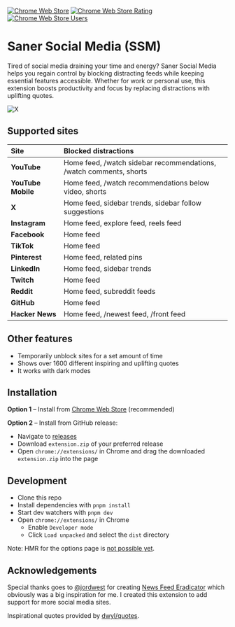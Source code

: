 <p>
  <a href="https://chromewebstore.google.com/detail/saner-social-media-feed-b/opnoobcmpioggidgaejfkbopdphbfkkk"><img src="https://img.shields.io/chrome-web-store/v/opnoobcmpioggidgaejfkbopdphbfkkk?style=for-the-badge&logo=google-chrome&logoColor=white" alt="Chrome Web Store"></a>
  <a href="https://chromewebstore.google.com/detail/saner-social-media-feed-b/opnoobcmpioggidgaejfkbopdphbfkkk"><img src="https://img.shields.io/chrome-web-store/rating/opnoobcmpioggidgaejfkbopdphbfkkk?style=for-the-badge&logo=google-chrome&logoColor=white" alt="Chrome Web Store Rating"></a>
  <a href="https://chromewebstore.google.com/detail/saner-social-media-feed-b/opnoobcmpioggidgaejfkbopdphbfkkk"><img src="https://img.shields.io/chrome-web-store/users/opnoobcmpioggidgaejfkbopdphbfkkk?style=for-the-badge&logo=google-chrome&logoColor=white" alt="Chrome Web Store Users"></a>
</p>

# Saner Social Media (SSM)

Tired of social media draining your time and energy? Saner Social Media helps you regain control by blocking distracting feeds while keeping essential features accessible. Whether for work or personal use, this extension boosts productivity and focus by replacing distractions with uplifting quotes.

![X](./.github/x.png)

## Supported sites

| Site               | Blocked distractions                                               |
| :----------------- | :----------------------------------------------------------------- |
| **YouTube**        | Home feed, /watch sidebar recommendations, /watch comments, shorts |
| **YouTube Mobile** | Home feed, /watch recommendations below video, shorts              |
| **X**              | Home feed, sidebar trends, sidebar follow suggestions              |
| **Instagram**      | Home feed, explore feed, reels feed                                |
| **Facebook**       | Home feed                                                          |
| **TikTok**         | Home feed                                                          |
| **Pinterest**      | Home feed, related pins                                            |
| **LinkedIn**       | Home feed, sidebar trends                                          |
| **Twitch**         | Home feed                                                          |
| **Reddit**         | Home feed, subreddit feeds                                         |
| **GitHub**         | Home feed                                                          |
| **Hacker News**    | Home feed, /newest feed, /front feed                               |

## Other features

- Temporarily unblock sites for a set amount of time
- Shows over 1600 different inspiring and uplifting quotes
- It works with dark modes

## Installation

**Option 1** – Install from [Chrome Web Store](https://chromewebstore.google.com/detail/saner-social-media-feed-b/opnoobcmpioggidgaejfkbopdphbfkkk) (recommended)

**Option 2** – Install from GitHub release:

- Navigate to [releases](https://github.com/tobiasdalhof/sanersocialmedia/releases)
- Download `extension.zip` of your preferred release
- Open `chrome://extensions/` in Chrome and drag the downloaded `extension.zip` into the page

## Development

- Clone this repo
- Install dependencies with `pnpm install`
- Start dev watchers with `pnpm dev`
- Open `chrome://extensions/` in Chrome
  - Enable `Developer mode`
  - Click `Load unpacked` and select the `dist` directory

Note: HMR for the options page is [not possible yet](https://github.com/antfu/vitesse-webext/issues/59#issuecomment-1011008367).

## Acknowledgements

Special thanks goes to [@jordwest](https://github.com/jordwest) for creating [News Feed Eradicator](https://github.com/jordwest/news-feed-eradicator) which obviously was a big inspiration for me. I created this extension to add support for more social media sites.

Inspirational quotes provided by [dwyl/quotes](https://github.com/dwyl/quotes/blob/main/quotes.json).
